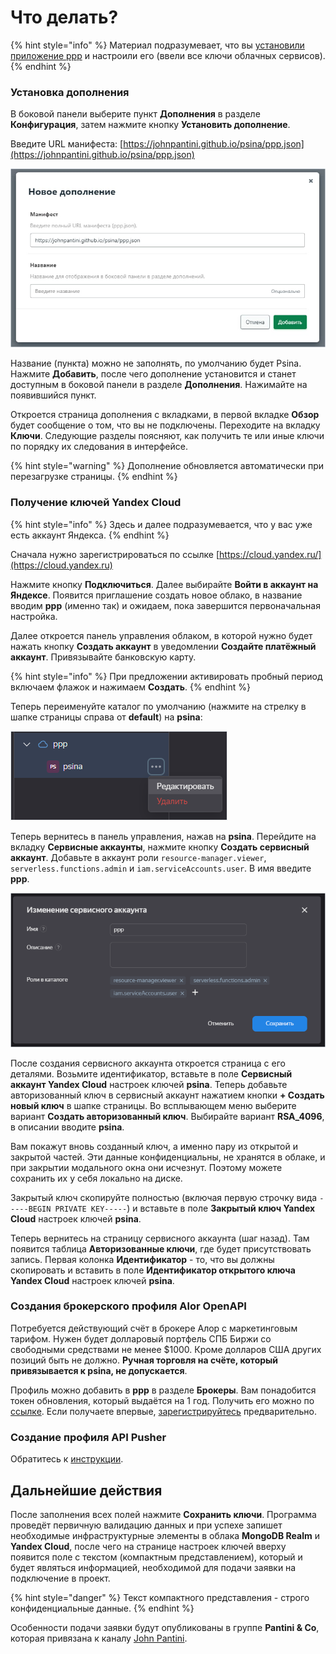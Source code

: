 # Что делать?

{% hint style="info" %}
Материал подразумевает, что вы [установили приложение ppp](../ppp/getting-started.md) и настроили его (ввели все ключи облачных сервисов).
{% endhint %}

### Установка дополнения

В боковой панели выберите пункт **Дополнения** в разделе **Конфигурация**, затем нажмите кнопку **Установить дополнение**.

Введите URL манифеста: [https://johnpantini.github.io/psina/ppp.json](https://johnpantini.github.io/psina/ppp.json)

![](<../.gitbook/assets/image (353).png>)

Название (пункта) можно не заполнять, по умолчанию будет Psina. Нажмите **Добавить**, после чего дополнение установится и станет доступным в боковой панели в разделе **Дополнения**. Нажимайте на появившийся пункт.

Откроется страница дополнения с вкладками, в первой вкладке **Обзор** будет сообщение о том, что вы не подключены. Переходите на вкладку **Ключи**. Следующие разделы поясняют, как получить те или иные ключи по порядку их следования в интерфейсе.

{% hint style="warning" %}
Дополнение обновляется автоматически при перезагрузке страницы.
{% endhint %}

### Получение ключей Yandex Cloud

{% hint style="info" %}
Здесь и далее подразумевается, что у вас уже есть аккаунт Яндекса.
{% endhint %}

Сначала нужно зарегистрироваться по ссылке [https://cloud.yandex.ru/](https://cloud.yandex.ru)

Нажмите кнопку **Подключиться**. Далее выбирайте **Войти в аккаунт на Яндексе**. Появится приглашение создать новое облако, в название вводим **ppp** (именно так) и ожидаем, пока завершится первоначальная настройка.

Далее откроется панель управления облаком, в которой нужно будет нажать кнопку **Создать аккаунт** в уведомлении **Создайте платёжный аккаунт**. Привязывайте банковскую карту.

{% hint style="info" %}
При предложении активировать пробный период включаем флажок и нажимаем **Создать**.
{% endhint %}

Теперь переименуйте каталог по умолчанию (нажмите на стрелку в шапке страницы справа от **default**) на **psina**:

![](<../.gitbook/assets/image (350).png>)

Теперь вернитесь в панель управления, нажав на **psina**. Перейдите на вкладку **Сервисные аккаунты**, нажмите кнопку **Создать сервисный аккаунт**. Добавьте в аккаунт роли `resource-manager.viewer`, `serverless.functions.admin` и `iam.serviceAccounts.user`. В имя введите **ppp**.

![](<../.gitbook/assets/image (359).png>)

После создания сервисного аккаунта откроется страница с его деталями. Возьмите идентификатор, вставьте в поле **Сервисный аккаунт Yandex Cloud** настроек ключей **psina**. Теперь добавьте авторизованный ключ в сервисный аккаунт нажатием кнопки **+ Создать новый ключ** в шапке страницы. Во всплывающем меню выберите вариант **Создать авторизованный ключ**. Выбирайте вариант **RSA\_4096**, в описании вводите **psina**.

Вам покажут вновь созданный ключ, а именно пару из открытой и закрытой частей. Эти данные конфиденциальны, не хранятся в облаке, и при закрытии модального окна они исчезнут. Поэтому можете сохранить их у себя локально на диске.&#x20;

Закрытый ключ скопируйте полностью (включая первую строчку вида `-----BEGIN PRIVATE KEY-----`) и вставьте в поле **Закрытый ключ Yandex Cloud** настроек ключей **psina**.

Теперь вернитесь на страницу сервисного аккаунта (шаг назад). Там появится таблица **Авторизованные ключи**, где будет присутствовать запись. Первая колонка **Идентификатор** - то, что вы должны скопировать и вставить в поле **Идентификатор открытого ключа Yandex Cloud** настроек ключей **psina**.

### Создания брокерского профиля Alor OpenAPI

Потребуется действующий счёт в брокере Алор с маркетинговым тарифом. Нужен будет долларовый портфель СПБ Биржи со свободными средствами не менее $1000. Кроме долларов США других позиций быть не должно. **Ручная торговля на счёте, который привязывается к psina, не допускается**.

Профиль можно добавить в **ppp** в разделе **Брокеры**. Вам понадобится токен обновления, который выдаётся на 1 год. Получить его можно по [ссылке](https://alor.dev/open-api-tokens). Если получаете впервые, [зарегистрируйтесь](https://alor.dev/register) предварительно.

### Создание профиля API Pusher

Обратитесь к [инструкции](how-to.md#undefined).

## Дальнейшие действия

После заполнения всех полей нажмите **Сохранить ключи**. Программа проведёт первичную валидацию данных и при успехе запишет необходимые инфраструктурные элементы в облака **MongoDB Realm** и **Yandex Cloud**, после чего на странице настроек ключей вверху появится поле с текстом (компактным представлением), который и будет являться информацией, необходимой для подачи заявки на подключение в проект.&#x20;

{% hint style="danger" %}
Текст компактного представления - строго конфиденциальные данные.
{% endhint %}

Особенности подачи заявки будут опубликованы в группе **Pantini & Co**, которая привязана к каналу [John Pantini](../faq/telegram-resources/lair-of-pantini.md).
